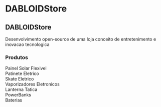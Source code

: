 # DABLOIDStore
## DABLOIDStore 

Desenvolvimento open-source de uma loja conceito de entretenimento e inovacao tecnologica

### Produtos

Painel Solar Flexivel
<br>
Patinete Eletrico
<br>
Skate Eletrico
<br>
Vaporizadores Eletronicos
<br>
Lanterna Tatica
<br>
PowerBanks
<br>
Baterias
